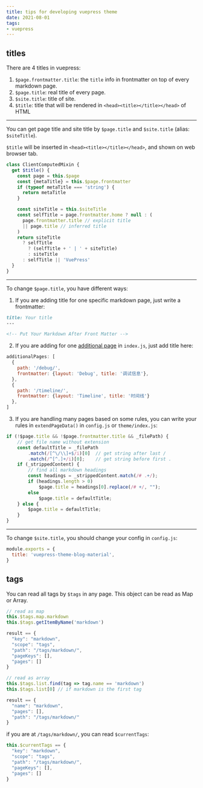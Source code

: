 ```yaml
---
title: tips for developing vuepress theme
date: 2021-08-01
tags:
- vuepress
---
```


## titles

There are 4 titles in vuepress:

1. `$page.frontmatter.title`: the `title` info in frontmatter on top of every markdown page.
2. `$page.title`: real title of every page.
3. `$site.title`: title of site.
4. `$title`: title that will be rendered in `<head><title></title></head>` of HTML

----------------------

You can get page title and site title by `$page.title` and `$site.title` (alias: `$siteTitle`).

`$title` will be inserted in `<head><title></title></head>`, and shown on web browser tab.

```js
class ClientComputedMixin {
  get $title() {
    const page = this.$page
    const {metaTitle} = this.$page.frontmatter
    if (typeof metaTitle === 'string') {
      return metaTitle
    }

    const siteTitle = this.$siteTitle
    const selfTitle = page.frontmatter.home ? null : (
      page.frontmatter.title // explicit title
      || page.title // inferred title
    )
    return siteTitle
      ? selfTitle
        ? (selfTitle + ' | ' + siteTitle)
        : siteTitle
      : selfTitle || 'VuePress'
  }
}
```

---------------------

To change `$page.title`, you have different ways:

1. If you are adding title for one specific markdown page, just write a frontmatter:

```md
title: Your title
---

<!-- Put Your Markdown After Front Matter -->
```

2. If you are adding for one [additional page](https://vuepress.vuejs.org/zh/plugin/option-api.html#additionalpages) in `index.js`, just add title here:

```js
additionalPages: [
  {
    path: '/debug/',
    frontmatter: {layout: 'Debug', title: '调试信息'},
  },
  {
    path: '/timeline/',
    frontmatter: {layout: 'Timeline', title: '时间线'}
  },
]
```

3. If you are handling many pages based on some rules, you can write your rules in `extendPageData()` in `config.js` or `theme/index.js`:

```js
if (!$page.title && !$page.frontmatter.title && _filePath) {
    // get file name without extension
    const defaultTitle = _filePath
        .match(/[^\/\\]+$/i)[0]  // get string after last /
        .match(/^[^.]+/i)[0];    // get string before first .
    if (_strippedContent) {
        // find all markdown headings
        const headings = _strippedContent.match(/# .+/);
        if (headings.length > 0)
            $page.title = headings[0].replace(/# +/, "");
        else
            $page.title = defaultTitle;
    } else {
        $page.title = defaultTitle;
    }
}
```

-------------

To change `$site.title`, you should change your config in `config.js`:

```js
module.exports = {
  title: 'vuepress-theme-blog-material',
}
```



## tags

You can read all tags by `$tags` in any page. This object can be read as Map or Array.

```js
// read as map
this.$tags.map.markdown
this.$tags.getItemByName('markdown')

result == {
  "key": "markdown",
  "scope": "tags",
  "path": "/tags/markdown/",
  "pageKeys": [],
  "pages": []
}
```

```js
// read as array
this.$tags.list.find(tag => tag.name == 'markdown')
this.$tags.list[0] // if markdown is the first tag

result == {
  "name": "markdown",
  "pages": [],
  "path": "/tags/markdown/"
}
```

if you are at `/tags/markdown/`, you can read `$currentTags`:

```js
this.$currentTags == {
  "key": "markdown",
  "scope": "tags",
  "path": "/tags/markdown/",
  "pageKeys": [],
  "pages": []
}
```